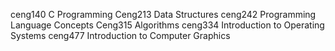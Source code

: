 ceng140	C Programming
Ceng213	Data Structures
ceng242	Programming Language Concepts
Ceng315 Algorithms
ceng334	Introduction to Operating Systems
ceng477	Introduction to Computer Graphics
